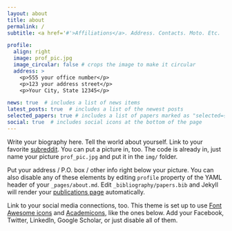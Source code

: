```yaml
---
layout: about
title: about
permalink: /
subtitle: <a href='#'>Affiliations</a>. Address. Contacts. Moto. Etc.

profile:
  align: right
  image: prof_pic.jpg
  image_circular: false # crops the image to make it circular
  address: >
    <p>555 your office number</p>
    <p>123 your address street</p>
    <p>Your City, State 12345</p>

news: true  # includes a list of news items
latest_posts: true  # includes a list of the newest posts
selected_papers: true # includes a list of papers marked as "selected={true}"
social: true  # includes social icons at the bottom of the page
---
```

<!-- 
Research Scientist | Computational Fluid Dynamicist

Greetings, and welcome to my professional portfolio. I am a Research Scientist at the Massachusetts Institute of Technology (MIT) in Boston, USA, specializing in Computational Fluid Dynamics (CFD) and High-Resolution Turbulence Simulation. 

My academic journey includes earning a PhD from Delft University of Technology, where my research focused on Direct Numerical Simulation of high temperature participating flows.
Employing the CUDA programming, I implemented state-of-the-art methods for spectral directional radiation in participating gases. This effort resulted in a deep understanding of turbulence-radiation interactions, culminating in the development of a sophisticated parameterization for high temperature engineering flows.

Presently, my research interests have shifted to computational oceanography. As one of the main contributors to Oceananigans.jl, a computational software integral to the CliMA climate model, I am dedicated to advancing our comprehension of oceanic dynamics. I am particularly enthusiastic about the advancement of computational modeling of the ocean, including high-order numerical methods and algorithmic developments.  -->

Write your biography here. Tell the world about yourself. Link to your favorite [subreddit](http://reddit.com). You can put a picture in, too. The code is already in, just name your picture `prof_pic.jpg` and put it in the `img/` folder.

Put your address / P.O. box / other info right below your picture. You can also disable any of these elements by editing `profile` property of the YAML header of your `_pages/about.md`. Edit `_bibliography/papers.bib` and Jekyll will render your [publications page](/al-folio/publications/) automatically.

Link to your social media connections, too. This theme is set up to use [Font Awesome icons](http://fortawesome.github.io/Font-Awesome/) and [Academicons](https://jpswalsh.github.io/academicons/), like the ones below. Add your Facebook, Twitter, LinkedIn, Google Scholar, or just disable all of them.
